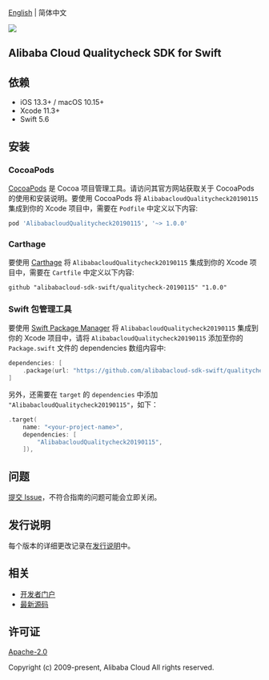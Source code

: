 [English](README.md) | 简体中文

![](https://aliyunsdk-pages.alicdn.com/icons/AlibabaCloud.svg)

## Alibaba Cloud Qualitycheck SDK for Swift

## 依赖

- iOS 13.3+ / macOS 10.15+
- Xcode 11.3+
- Swift 5.6

## 安装

### CocoaPods

[CocoaPods](https://cocoapods.org) 是 Cocoa 项目管理工具。请访问其官方网站获取关于 CocoaPods 的使用和安装说明。要使用 CocoaPods 将 `AlibabacloudQualitycheck20190115` 集成到你的 Xcode 项目中，需要在 `Podfile` 中定义以下内容:

```ruby
pod 'AlibabacloudQualitycheck20190115', '~> 1.0.0'
```

### Carthage

要使用 [Carthage](https://github.com/Carthage/Carthage) 将 `AlibabacloudQualitycheck20190115` 集成到你的 Xcode 项目中，需要在 `Cartfile` 中定义以下内容:

```ogdl
github "alibabacloud-sdk-swift/qualitycheck-20190115" "1.0.0"
```

### Swift 包管理工具

要使用 [Swift Package Manager](https://swift.org/package-manager/) 将 `AlibabacloudQualitycheck20190115` 集成到你的 Xcode 项目中，请将 `AlibabacloudQualitycheck20190115` 添加至你的 `Package.swift` 文件的 dependencies 数组内容中:

```swift
dependencies: [
    .package(url: "https://github.com/alibabacloud-sdk-swift/qualitycheck-20190115.git", from: "1.0.0")
]
```

另外，还需要在 `target` 的 `dependencies` 中添加 `"AlibabacloudQualitycheck20190115"`，如下：

```swift
.target(
    name: "<your-project-name>",
    dependencies: [
        "AlibabacloudQualitycheck20190115",
    ]),
```

## 问题

[提交 Issue](https://github.com/alibabacloud-sdk-swift/qualitycheck-20190115/issues/new)，不符合指南的问题可能会立即关闭。

## 发行说明

每个版本的详细更改记录在[发行说明](./ChangeLog.txt)中。

## 相关

* [开发者门户](https://next.api.aliyun.com/home)
* [最新源码](https://github.com/alibabacloud-sdk-swift/qualitycheck-20190115)

## 许可证

[Apache-2.0](http://www.apache.org/licenses/LICENSE-2.0)

Copyright (c) 2009-present, Alibaba Cloud All rights reserved.
